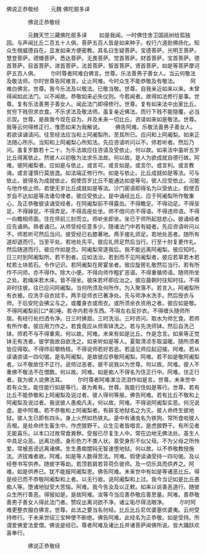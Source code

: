   佛说正恭敬经
　　元魏 佛陀扇多译




　　　　佛说正恭敬经

　　　　元魏天竺三藏佛陀扇多译
　　如是我闻。一时佛住舍卫国祇树给孤独园。与声闻比丘二百五十人俱。菩萨五百人皆是如来种子。权行六道助佛扬化。知众生根威德自在。显发如来方便密教。其名曰生疑菩萨。宝德菩萨。光明王菩萨。慧登菩萨。德臻菩萨。悉达菩萨。无畏菩萨。觉首菩萨。财首菩萨。宝首菩萨。德首菩萨。目首菩萨。进首菩萨。法首菩萨。智首菩萨。贤首菩萨。如是等菩萨摩诃萨五百人俱。
　　尔时尊者阿难白佛言。世尊。乐法善男子善女人。当云何敬法及敬法师。尔时世尊告阿难言。止止阿难。今时众生不能恭敬及有敬法。
　　阿难白佛言。世尊。我今乐法及以敬法。已敬当敬。世尊。自我亲近如来以来。未曾得闻如此法门。以不闻故。恭敬如来必失仪则。今若闻者。故得如法修行是事。世尊。复有乐法善男子善女人。闻此法门即得修行。世尊。复有如来法中出家比丘。贫穷下贱但求衣食。不乐求法及敬法师。虽复亲近佛法。而行下贱不能隐覆。必当示现。世尊。是故我今现在自为。并及未来一切比丘。咨请如来如是敬法。世尊。我等云何得修正行。惟愿如来为我解说。
　　佛告阿难。乐敬法善男子善女人。若欲读诵请问。往至经法应当和上阿阇梨所。至其所已。应问和上阿阇梨。如来正法随心所乐。当知和上阿阇梨心所知法。先应咨请听问以不。师若听者。然后乃问。虽复岁数若十二十。为乐法故应往咨请及受依止。何以故。如来法中虽听五岁比丘得离依止。然彼人以初敬为法求乐法故。何以故。是人为欲成就自德行故。阿难。彼阿阇梨者。应如是与依止。或言可。或言如是。或言尔。或言利。或言教诲。或言谨慎行莫放逸。如法端正修行作。如是与依止。比丘成就如是等法。可与依止。彼得名为成就依止。假使百岁比丘不能通达如是等句。彼人应受依止。况能与他作依止师。若使无岁比丘成就如是等法。沙门密语即得名为以受依止。假使百岁自不达如是等法诸句律者。彼应受依止。是中诵经比丘。应于阿阇梨所作敬重心。及正恭敬彼读诵受经者。在阿阇梨前不得露齿。不得瞻足。不得动足。不得垒足。不得踔足。不得弄足。不得高座处坐。师不借问亦不得语。不得违师语。不得一向瞻相师面。住在师前三肘而立。师听坐即坐。坐已于师所起慈悲心。彼诵经者应先诵熟。熟者诵已。从师受经任意多少。随诸法门中若有疑者。先应咨请听问以不。师若听可然后当问。彼受经已右膝著地。两手接礼师足。若地处恶者。随所有道却退而行。当至平处。若地处先平。彼应礼师足然后当行。行至十肘复更作礼。然后随道而行。彼应作如是念。阿阇梨常逐我后。我不能远离阿阇梨。彼应知时。日三时到阿阇梨所。若不到者。应如法治。若到而不见阿阇梨者。彼应若草若木若杖若土块若石。令作记识。若阿阇梨在房宴坐者。彼应旋房礼敬然后当行。若有所作不问师。亦不得作。除大小便。不得向师作粗犷恶语。不得重循师语。随师所坐之处。若绳床若木床。皆不得坐。彼床若坏即应治之。彼应晨朝时往知时往。不得非时往彼。往已应问阿阇梨。当何所须及何所作。为入聚落不。若言入。阿阇梨所有衣被。应洗手自衣拭手。两手捉师衣已著净处。先与师净水洗手。然后授衣与师。于后安陀会拂尘与之。或覆身衣或雨衣。或所须余衣资用之者。彼应如是敬。不得阿阇梨前[口*弟]唾。若寺内若寺东西。不得左右反抄衣。不得缠头随师所居。有经行处扫洒令净。日三时拂扇。三时洗浴。三时咨问。取水为师乞食。若师有所作者。彼应用力作之。若食竟应从师索钵洗之。若与先洗师钵。然后自洗己钵。师若不与不得重索。何以故。阿难。未来有如是比丘。作是念言。如来等正觉钵无有洗者。彼学我故自欲洗之。如来听如是等人。夏取清凉冬取温暖。随所须者皆应得取。不得师前嚼杨枝。不得说师若好若恶。若遥见师应起迎接。阿难。若从读诵咨请一四句偈。是名阿阇梨。是故彼应恭敬阿阇梨。阿难。若不如是敬阿阇梨者。以不敬故住不正行。说师过恶者。彼不说我以为世尊。何以故。阿难。彼人不重佛不敬法不在僧数。何以故。阿难。如是痴人不得名为住正行中。阿难。住正行者。我为彼人说佛法耳。
　　尔时尊者阿难涕泣流泪作如是言。世尊。未来世中若有众生。能住能行如是等行。甚为希有。世尊。我能行住如是等行。世尊。若有比丘不能恭敬和上阿阇梨及说过者。彼人得何等报。佛告阿难。若有比丘不敬和上阿阇梨及说过者。我说彼人愚痴凡夫。何以故。阿难。不得说阿阇梨实恶。何况说虚。是中阿难。若不恭敬和上阿阇梨者。有辟支地狱名之为灭。彼人命终生彼地狱。彼人生已即有四头。身上火然如热铁丸。是中有诸虫名为铁狗。常所食啖彼人舌根。是处命终生畜生中。作虎狼野干。众生见者皆唱言。是虎狼野干。有所见者无能喜乐。以本口过故常食粪秽。受报已尽复生人中。常在边地无佛法处。虽生人中具足众恶。远离功德。身形色力不类人状。禀受身形不似父母。不为父母之所怜爱。常被恶谤远离诸佛。生生愚痴闇钝无智速堕地狱。何以故。以不恭敬教授施法。济拔难者故。阿难。如是等人数得苦法。阿难。假使读诵受持一四句偈。及以经卷书写供养。随彼字等劫。若顶若肩若背荷负彼师。及一切乐具而供养之。阿难。如是供养已。犹不能报阿阇梨恩。佛告阿难。未来世中有如是等诸恶比丘。得是经已而不恭敬阿阇梨和上者。以无行故。说阿阇梨和上过。我今当记如是比丘愚痴人等。堕诸地狱受大苦恼。阿难。我今告汝及以正敕。如来以说善恶道行。随彼众生所行善恶。得报如是。是故阿难。汝等今当应善恭敬应善思量。阿难。善恭敬善男子善女人得此法门者。赞叹出离诃欲不净。诸尘垢尽得法眼净。
　　尔时阿难更整衣服白佛言。世尊。此法之要当名何经。比丘比丘尼优婆塞优婆夷。云何受持修行。于未来世绍三宝种使不断绝。佛告阿难。此经名为正恭敬。如是受持。所谓爱佛爱法爱僧。佛说是经已。尊者阿难及诸比丘并诸菩萨闻佛所说。皆大踊跃欢喜奉行。

　　　　佛说正恭敬经


